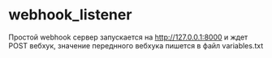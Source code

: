 # webhook_listener
Простой webhook сервер
запускается на http://127.0.0.1:8000 и ждет POST вебхук, значение переднного вебхука пишется в файл variables.txt